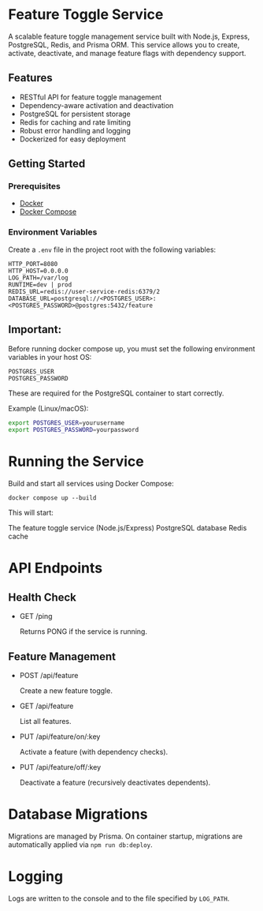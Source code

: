 # Feature Toggle Service

A scalable feature toggle management service built with Node.js, Express, PostgreSQL, Redis, and Prisma ORM. This service allows you to create, activate, deactivate, and manage feature flags with dependency support.

## Features

- RESTful API for feature toggle management
- Dependency-aware activation and deactivation
- PostgreSQL for persistent storage
- Redis for caching and rate limiting
- Robust error handling and logging
- Dockerized for easy deployment


## Getting Started

### Prerequisites

- [Docker](https://www.docker.com/get-started)
- [Docker Compose](https://docs.docker.com/compose/install/)

### Environment Variables

Create a `.env` file in the project root with the following variables:

```env
HTTP_PORT=8080
HTTP_HOST=0.0.0.0
LOG_PATH=/var/log
RUNTIME=dev | prod
REDIS_URL=redis://user-service-redis:6379/2
DATABASE_URL=postgresql://<POSTGRES_USER>:<POSTGRES_PASSWORD>@postgres:5432/feature
```

## Important:
Before running docker compose up, you must set the following environment variables in your host OS:

```env
POSTGRES_USER
POSTGRES_PASSWORD
```
These are required for the PostgreSQL container to start correctly.

Example (Linux/macOS):

```bash
export POSTGRES_USER=yourusername
export POSTGRES_PASSWORD=yourpassword
```

# Running the Service
Build and start all services using Docker Compose:

```docker
docker compose up --build
```

This will start:

The feature toggle service (Node.js/Express)
PostgreSQL database
Redis cache

# API Endpoints

## Health Check
* GET /ping

    Returns PONG if the service is running.

## Feature Management

* POST /api/feature

    Create a new feature toggle.

* GET /api/feature

    List all features.

* PUT /api/feature/on/:key

    Activate a feature (with dependency checks).

* PUT /api/feature/off/:key

    Deactivate a feature (recursively deactivates dependents).


# Database Migrations
Migrations are managed by Prisma.
On container startup, migrations are automatically applied via `npm run db:deploy`.

# Logging
Logs are written to the console and to the file specified by `LOG_PATH`.

